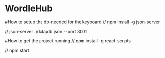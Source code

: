 # WordleHub

#How to setup the db-needed for the keyboard
// npm install -g json-server 

// json-server .\data\db.json --port 3001

#How to get the project running
// npm install -g react-scripts 

// npm start
